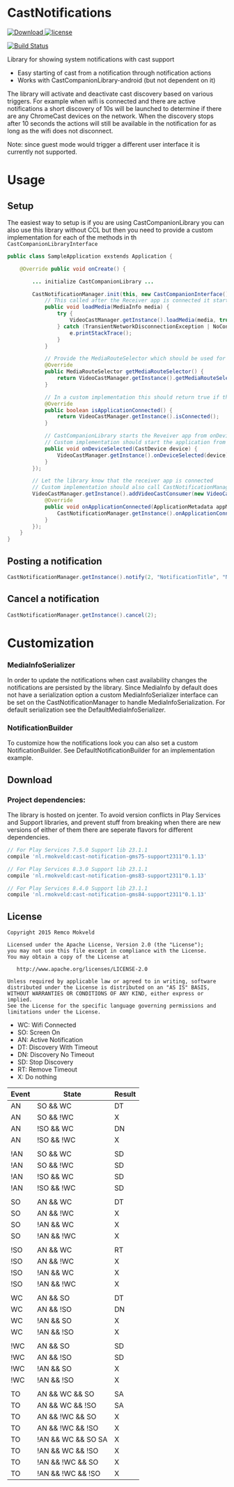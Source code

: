 CastNotifications
========

[ ![Download](https://api.bintray.com/packages/rmokveld/maven/cast-notification/images/download.svg) ](https://bintray.com/rmokveld/maven/cast-notification/_latestVersion)
[![license](https://img.shields.io/hexpm/l/plug.svg)](LICENSE)

[![Build Status](https://travis-ci.org/remcomokveld/CastNotifications.svg?branch=master)](https://travis-ci.org/remcomokveld/CastNotifications)


Library for showing system notifications with cast support
* Easy starting of cast from a notification through notification actions
* Works with CastCompanionLibrary-android (but not dependent on it)

The library will activate and deactivate cast discovery based on various triggers.
For example when wifi is connected and there are active notifications a short discovery of 10s will be launched to determine if there are any ChromeCast devices on the network. When the discovery stops after 10 seconds the actions will still be available in the notification for as long as the wifi does not disconnect.

Note: since guest mode would trigger a different user interface it is currently not supported.

Usage
=====
## Setup

The easiest way to setup is if you are using CastCompanionLibrary you can also use this library without CCL but then you need to provide a custom implementation for each of the methods in th `CastCompanionLibraryInterface`

``` java
public class SampleApplication exstends Application {

    @Override public void onCreate() {

        ... initialize CastCompanionLibrary ...

        CastNotificationManager.init(this, new CastCompanionInterface() {
            // This called after the Receiver app is connected it starts the playback on ChromeCast
            public void loadMedia(MediaInfo media) {
                try {
                    VideoCastManager.getInstance().loadMedia(media, true, 0);
                } catch (TransientNetworkDisconnectionException | NoConnectionException e) {
                    e.printStackTrace();
                }
            }

            // Provide the MediaRouteSelector which should be used for discovery
            @Override
            public MediaRouteSelector getMediaRouteSelector() {
                return VideoCastManager.getInstance().getMediaRouteSelector();
            }

            // In a custom implementation this should return true if the Receiver app is connected through a GoogleApiService
            @Override
            public boolean isApplicationConnected() {
                return VideoCastManager.getInstance().isConnected();
            }

            // CastCompanionLibrary starts the Reveiver app from onDeviceSelected.
            // Custom implementation should start the application from this method
            public void onDeviceSelected(CastDevice device) {
                VideoCastManager.getInstance().onDeviceSelected(device);
            }
        });

        // Let the library know that the receiver app is connected
        // Custom implementation should also call CastNotificationManager.getInstance().onApplicationConnected(); when the application is connected
        VideoCastManager.getInstance().addVideoCastConsumer(new VideoCastConsumerImpl() {
            @Override
            public void onApplicationConnected(ApplicationMetadata appMetadata, String sessionId, boolean wasLaunched) {
                CastNotificationManager.getInstance().onApplicationConnected();
            }
        });
    }
}
```

## Posting a notification

```java
CastNotificationManager.getInstance().notify(2, "NotificationTitle", "NotificationSubTitle", mediaInfo);
```

## Cancel a notification

```java
CastNotificationManager.getInstance().cancel(2);

```

Customization
=====

### MediaInfoSerializer
In order to update the notifications when cast availability changes the notifications are persisted by the library.
Since MediaInfo by default does not have a serialization option a custom MediaInfoSerializer interface can be set on the CastNotificationManager
to handle MediaInfoSerialization. For default serialization see the DefaultMediaInfoSerializer.

### NotificationBuilder
To customize how the notifications look you can also set a custom NotificationBuilder. See DefaultNotificationBuilder for an implementation example.

Download
--------

### Project dependencies:
The library is hosted on jcenter. To avoid version conflicts in Play Services and Support libraries, and prevent stuff from breaking when there are new versions of either of them there are seperate flavors for different dependencies.
```groovy
// For Play Services 7.5.0 Support lib 23.1.1
compile 'nl.rmokveld:cast-notification-gms75-support2311"0.1.13'

// For Play Services 8.3.0 Support lib 23.1.1
compile 'nl.rmokveld:cast-notification-gms83-support2311"0.1.13'

// For Play Services 8.4.0 Support lib 23.1.1
compile 'nl.rmokveld:cast-notification-gms84-support2311"0.1.13'

```


License
-------

    Copyright 2015 Remco Mokveld

    Licensed under the Apache License, Version 2.0 (the "License");
    you may not use this file except in compliance with the License.
    You may obtain a copy of the License at

       http://www.apache.org/licenses/LICENSE-2.0

    Unless required by applicable law or agreed to in writing, software
    distributed under the License is distributed on an "AS IS" BASIS,
    WITHOUT WARRANTIES OR CONDITIONS OF ANY KIND, either express or implied.
    See the License for the specific language governing permissions and
    limitations under the License.

- WC: Wifi Connected
- SO: Screen On
- AN: Active Notification
- DT: Discovery With Timeout
- DN: Discovery No Timeout
- SD: Stop Discovery
- RT: Remove Timeout
- X: Do nothing

| Event | State               | Result |
|-------|---------------------|--------|
| AN    | SO && WC            | DT     |
| AN    | SO && !WC           | X      |
| AN    | !SO && WC           | DN     |
| AN    | !SO && !WC          | X      |
|       |                     |        |
| !AN   | SO && WC            | SD     |
| !AN   | SO && !WC           | SD     |
| !AN   | !SO && WC           | SD     |
| !AN   | !SO && !WC          | SD     |
|       |                     |        |
| SO    | AN && WC            | DT     |
| SO    | AN && !WC           | X      |
| SO    | !AN && WC           | X      |
| SO    | !AN && !WC          | X      |
|       |                     |        |
| !SO   | AN && WC            | RT     |
| !SO   | AN && !WC           | X      |
| !SO   | !AN && WC           | X      |
| !SO   | !AN && !WC          | X      |
|       |                     |        |
| WC    | AN && SO            | DT     |
| WC    | AN && !SO           | DN     |
| WC    | !AN && SO           | X      |
| WC    | !AN && !SO          | X      |
|       |                     |        |
| !WC   | AN && SO            | SD     |
| !WC   | AN && !SO           | SD     |
| !WC   | !AN && SO           | X      |
| !WC   | !AN && !SO          | X      |
|       |                     |        |
| TO    | AN && WC && SO      | SA     |
| TO    | AN && WC && !SO     | SA     |
| TO    | AN && !WC && SO     | X      |
| TO    | AN && !WC && !SO    | X      |
| TO    | !AN && WC && SO  SA | X      |
| TO    | !AN && WC && !SO    | X      |
| TO    | !AN && !WC && SO    | X      |
| TO    | !AN && !WC && !SO   | X      |
